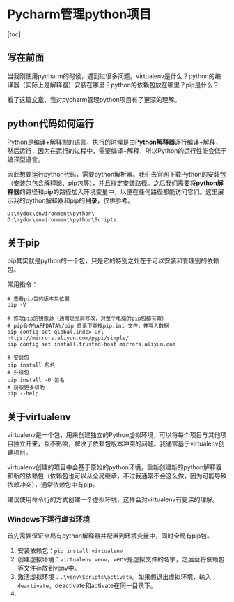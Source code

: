 # Pycharm管理python项目

[toc]

## 写在前面

当我刚使用pycharm的时候，遇到过很多问题。virtualenv是什么？python的编译器（实际上是解释器）安装在哪里？python的依赖包放在哪里？pip是什么？

看了这篇[文章](https://blog.csdn.net/mukes/article/details/115905766)，我对pycharm管理python项目有了更深的理解。



## python代码如何运行

Python是编译+解释型的语言，执行的时候是由**Python解释器**逐行编译+解释，然后运行，因为在运行的过程中，需要编译+解释，所以Python的运行性能会低于编译型语言。

因此想要运行python代码，需要python解析器。我们去官网下载Python的安装包（安装包包含解释器、pip包等），并且指定安装路径。之后我们需要将**python解释器**的路径和**pip**的路径加入环境变量中，以便在任何路径都能访问它们。这里展示我的python解释器和pip的**目录**，仅供参考。

```
D:\mydoc\environment\python\
D:\mydoc\environment\python\Scripts
```



## 关于pip

pip其实就是python的一个包，只是它的特别之处在于可以安装和管理别的依赖包。

常用指令：

```shell
# 查看pip包的版本及位置
pip -V

# 修改pip的镜像源（通常是全局修改，对整个电脑的pip包都有效）
# pip会在%APPDATA%/pip 目录下查找pip.ini 文件，并写入数据
pip config set global.index-url https://mirrors.aliyun.com/pypi/simple/
pip config set install.trusted-host mirrors.aliyun.com

# 安装包
pip install 包名
# 升级包
pip install -U 包名
# 获取更多帮助
pip --help
```



## 关于virtualenv

virtualenv是一个包，用来创建独立的Python虚拟环境，可以将每个项目与其他项目独立开来，互不影响，解决了依赖包版本冲突的问题。我通常基于virtualenv创建项目。

virtualenv创建的项目中会基于原始的python环境，重新创建新的python解释器和新的依赖包（依赖包也可以从全局继承，不过我通常不会这么做，因为可能导致依赖冲突），通常依赖包中有pip。

建议使用命令行的方式创建一个虚拟环境，这样会对virtualenv有更深的理解。

### Windows下运行虚拟环境

首先需要保证全局有python解释器并配置到环境变量中，同时全局有pip包。

1. 安装依赖包：`pip install virtualenv`
2. 创建虚拟环境：`virtualenv venv`，venv是虚拟文件的名字，之后会将依赖包等文件存放到venv中。
3. 激活虚拟环境：`.\venv\Scripts\activate`。如果想退出虚拟环境，输入：`deactivate`。deactivate和activate在同一目录下。
4. 


